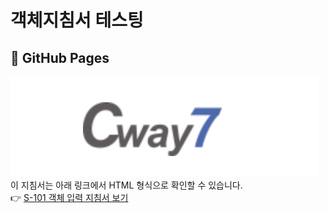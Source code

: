 # 객체지침서 테스팅

## 🔗 GitHub Pages
![CWAY7](Feature_images/cway7_logo.png)
이 지침서는 아래 링크에서 HTML 형식으로 확인할 수 있습니다.  
👉 [S-101 객체 입력 지침서 보기](https://son411-git.github.io/adoc_Test/)
